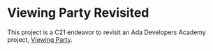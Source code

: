 # Viewing Party Revisited

This project is a C21 endeavor to revisit an Ada Developers Academy project, [Viewing Party](https://github.com/ada-ac2/viewing-party).
